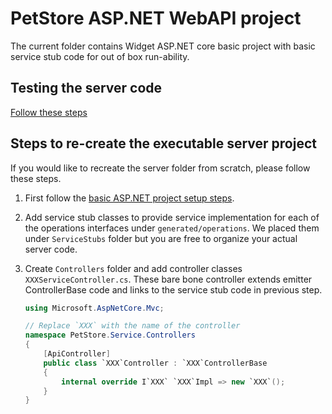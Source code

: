 # PetStore ASP.NET WebAPI project

The current folder contains Widget ASP.NET core basic project with basic service stub code for out of box run-ability.

## Testing the server code

[Follow these steps](../README.md#testing-the-server-code)

## Steps to re-create the executable server project

If you would like to recreate the server folder from scratch, please follow these steps.

1. First follow the [basic ASP.NET project setup steps](../README.md#steps-to-create-basic-aspnet-webapi-projects).

1. Add service stub classes to provide service implementation for each of the operations interfaces under `generated/operations`. We placed them under `ServiceStubs` folder but you are free to organize your actual server code.

1. Create `Controllers` folder and add controller classes `XXXServiceController.cs`. These bare bone controller extends emitter ControllerBase code and links to the service stub code in previous step.

    ```csharp
    using Microsoft.AspNetCore.Mvc;
    
    // Replace `XXX` with the name of the controller
    namespace PetStore.Service.Controllers
    {
        [ApiController]
        public class `XXX`Controller : `XXX`ControllerBase
        {
            internal override I`XXX` `XXX`Impl => new `XXX`();
        }
    }
    ```
